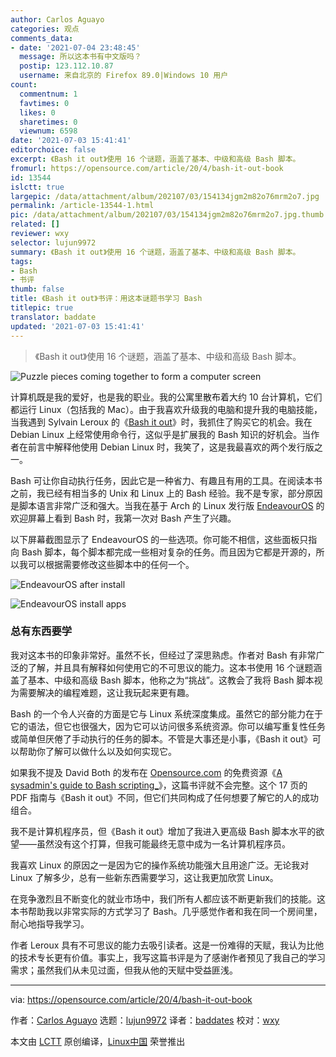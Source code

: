 ```yaml
---
author: Carlos Aguayo
categories: 观点
comments_data:
- date: '2021-07-04 23:48:45'
  message: 所以这本书有中文版吗？
  postip: 123.112.10.87
  username: 来自北京的 Firefox 89.0|Windows 10 用户
count:
  commentnum: 1
  favtimes: 0
  likes: 0
  sharetimes: 0
  viewnum: 6598
date: '2021-07-03 15:41:41'
editorchoice: false
excerpt: 《Bash it out》使用 16 个谜题，涵盖了基本、中级和高级 Bash 脚本。
fromurl: https://opensource.com/article/20/4/bash-it-out-book
id: 13544
islctt: true
largepic: /data/attachment/album/202107/03/154134jgm2m82o76mrm2o7.jpg
permalink: /article-13544-1.html
pic: /data/attachment/album/202107/03/154134jgm2m82o76mrm2o7.jpg.thumb.jpg
related: []
reviewer: wxy
selector: lujun9972
summary: 《Bash it out》使用 16 个谜题，涵盖了基本、中级和高级 Bash 脚本。
tags:
- Bash
- 书评
thumb: false
title: 《Bash it out》书评：用这本谜题书学习 Bash
titlepic: true
translator: baddate
updated: '2021-07-03 15:41:41'
---
```



> 
> 《Bash it out》使用 16 个谜题，涵盖了基本、中级和高级 Bash 脚本。
> 
> 
> 


![](/data/attachment/album/202107/03/154134jgm2m82o76mrm2o7.jpg "Puzzle pieces coming together to form a computer screen")


计算机既是我的爱好，也是我的职业。我的公寓里散布着大约 10 台计算机，它们都运行 Linux（包括我的 Mac）。由于我喜欢升级我的电脑和提升我的电脑技能，当我遇到 Sylvain Leroux 的《[Bash it out](https://www.amazon.com/Bash-Out-Strengthen-challenges-difficulties/dp/1521773262/)》时，我抓住了购买它的机会。我在 Debian Linux 上经常使用命令行，这似乎是扩展我的 Bash 知识的好机会。当作者在前言中解释他使用 Debian Linux 时，我笑了，这是我最喜欢的两个发行版之一。


Bash 可让你自动执行任务，因此它是一种省力、有趣且有用的工具。在阅读本书之前，我已经有相当多的 Unix 和 Linux 上的 Bash 经验。我不是专家，部分原因是脚本语言非常广泛和强大。当我在基于 Arch 的 Linux 发行版 [EndeavourOS](https://endeavouros.com/) 的欢迎屏幕上看到 Bash 时，我第一次对 Bash 产生了兴趣。


以下屏幕截图显示了 EndeavourOS 的一些选项。你可能不相信，这些面板只指向 Bash 脚本，每个脚本都完成一些相对复杂的任务。而且因为它都是开源的，所以我可以根据需要修改这些脚本中的任何一个。


![EndeavourOS after install](/data/attachment/album/202107/03/154143wg356agqysgigks1.png "EndeavourOS after install")


![EndeavourOS install apps](/data/attachment/album/202107/03/154143f993g989l9ujutii.png "EndeavourOS install apps")


### 总有东西要学


我对这本书的印象非常好。虽然不长，但经过了深思熟虑。作者对 Bash 有非常广泛的了解，并且具有解释如何使用它的不可思议的能力。这本书使用 16 个谜题涵盖了基本、中级和高级 Bash 脚本，他称之为“挑战”。这教会了我将 Bash 脚本视为需要解决的编程难题，这让我玩起来更有趣。


Bash 的一个令人兴奋的方面是它与 Linux 系统深度集成。虽然它的部分能力在于它的语法，但它也很强大，因为它可以访问很多系统资源。你可以编写重复性任务或简单但厌倦了手动执行的任务的脚本。不管是大事还是小事，《Bash it out》可以帮助你了解可以做什么以及如何实现它。


如果我不提及 David Both 的发布在 [Opensource.com](http://Opensource.com) 的免费资源《[A sysadmin's guide to Bash scripting\_](https://opensource.com/downloads/bash-scripting-ebook)》，这篇书评就不会完整。这个 17 页的 PDF 指南与《Bash it out》不同，但它们共同构成了任何想要了解它的人的成功组合。


我不是计算机程序员，但《Bash it out》增加了我进入更高级 Bash 脚本水平的欲望——虽然没有这个打算，但我可能最终无意中成为一名计算机程序员。


我喜欢 Linux 的原因之一是因为它的操作系统功能强大且用途广泛。无论我对 Linux 了解多少，总有一些新东西需要学习，这让我更加欣赏 Linux。


在竞争激烈且不断变化的就业市场中，我们所有人都应该不断更新我们的技能。这本书帮助我以非常实际的方式学习了 Bash。几乎感觉作者和我在同一个房间里，耐心地指导我学习。


作者 Leroux 具有不可思议的能力去吸引读者。这是一份难得的天赋，我认为比他的技术专长更有价值。事实上，我写这篇书评是为了感谢作者预见了我自己的学习需求；虽然我们从未见过面，但我从他的天赋中受益匪浅。




---


via: <https://opensource.com/article/20/4/bash-it-out-book>


作者：[Carlos Aguayo](https://opensource.com/users/hwmaster1) 选题：[lujun9972](https://github.com/lujun9972) 译者：[baddates](https://github.com/baddates) 校对：[wxy](https://github.com/wxy)


本文由 [LCTT](https://github.com/LCTT/TranslateProject) 原创编译，[Linux中国](https://linux.cn/) 荣誉推出